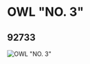 # OWL "NO. 3"
## 92733
![OWL "NO. 3"](https://lc-www-live-s.legocdn.com/media/bricks/5/2/4596754.jpg)